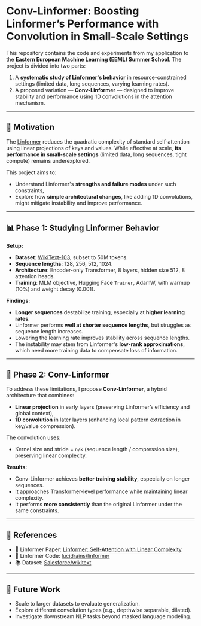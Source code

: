 # Conv-Linformer: Boosting Linformer’s Performance with Convolution in Small-Scale Settings

This repository contains the code and experiments from my application to the **Eastern European Machine Learning (EEML) Summer School**. The project is divided into two parts:

1. A **systematic study of Linformer's behavior** in resource-constrained settings (limited data, long sequences, varying learning rates).
2. A proposed variation — **Conv-Linformer** — designed to improve stability and performance using 1D convolutions in the attention mechanism.

---

## 🧠 Motivation

The [Linformer](https://arxiv.org/abs/2006.04768) reduces the quadratic complexity of standard self-attention using linear projections of keys and values. While effective at scale, **its performance in small-scale settings** (limited data, long sequences, tight compute) remains underexplored.

This project aims to:
- Understand Linformer's **strengths and failure modes** under such constraints,
- Explore how **simple architectural changes**, like adding 1D convolutions, might mitigate instability and improve performance.

---

## 📊 Phase 1: Studying Linformer Behavior

**Setup:**
- **Dataset**: [WikiText-103](https://huggingface.co/datasets/Salesforce/wikitext), subset to 50M tokens.
- **Sequence lengths**: 128, 256, 512, 1024.
- **Architecture**: Encoder-only Transformer, 8 layers, hidden size 512, 8 attention heads.
- **Training**: MLM objective, Hugging Face `Trainer`, AdamW, with warmup (10%) and weight decay (0.001).

**Findings:**
- **Longer sequences** destabilize training, especially at **higher learning rates**.
- Linformer performs **well at shorter sequence lengths**, but struggles as sequence length increases.
- Lowering the learning rate improves stability across sequence lengths.
- The instability may stem from Linformer's **low-rank approximations**, which need more training data to compensate loss of information.

---

## 🚀 Phase 2: Conv-Linformer

To address these limitations, I propose **Conv-Linformer**, a hybrid architecture that combines:
- **Linear projection** in early layers (preserving Linformer’s efficiency and global context),
- **1D convolution** in later layers (enhancing local pattern extraction in key/value compression).

The convolution uses:
- Kernel size and stride = `n/k` (sequence length / compression size), preserving linear complexity.

**Results:**
- Conv-Linformer achieves **better training stability**, especially on longer sequences.
- It approaches Transformer-level performance while maintaining linear complexity.
- It performs **more consistently** than the original Linformer under the same constraints.

---

## 🔗 References

- 📄 Linformer Paper: [Linformer: Self-Attention with Linear Complexity](https://arxiv.org/abs/2006.04768)  
- 🔗 Linformer Code: [lucidrains/linformer](https://github.com/lucidrains/linformer)  
- 📚 Dataset: [Salesforce/wikitext](https://huggingface.co/datasets/Salesforce/wikitext)

---

## 🌱 Future Work

- Scale to larger datasets to evaluate generalization.
- Explore different convolution types (e.g., depthwise separable, dilated).
- Investigate downstream NLP tasks beyond masked language modeling.

